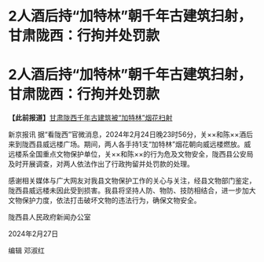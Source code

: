 # 2人酒后持“加特林”朝千年古建筑扫射，甘肃陇西：行拘并处罚款

# 2人酒后持“加特林”朝千年古建筑扫射，甘肃陇西：行拘并处罚款

**【此前报道】**[甘肃陇西千年古建筑被“加特林”烟花扫射](https://news.qq.com/rain/a/20240226A08W6G00)

新京报讯
据“看陇西”官微消息，2024年2月24日晚23时56分，关××和陈××酒后来到陇西县威远楼广场。期间，两人各手持1支“加特林”烟花朝向威远楼燃放。威远楼系全国重点文物保护单位，关××和陈××的行为危及文物安全，陇西县公安局及时开展调查，对两人依法作出了行政拘留并处罚款的处理。

感谢相关媒体与广大网友对我县文物保护工作的关心与关注，经县文物部门鉴定，陇西县威远楼未因此受到损害。我县将坚持人防、物防、技防相结合，进一步加大文物保护力度，依法打击破坏文物的违法行为，确保文物安全。

陇西县人民政府新闻办公室

2024年2月27日

编辑 邓淑红

